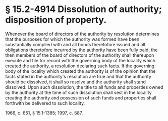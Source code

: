 # § 15.2-4914 Dissolution of authority; disposition of property.

<p>Whenever the board of directors of the authority by resolution determines that the purposes for which the authority was formed have been substantially complied with and all bonds theretofore issued and all obligations theretofore incurred by the authority have been fully paid, the then members of the board of directors of the authority shall thereupon execute and file for record with the governing body of the locality which created the authority, a resolution declaring such facts. If the governing body of the locality which created the authority is of the opinion that the facts stated in the authority's resolution are true and that the authority should be dissolved, it shall so resolve and the authority shall stand dissolved. Upon such dissolution, the title to all funds and properties owned by the authority at the time of such dissolution shall vest in the locality creating the authority and possession of such funds and properties shall forthwith be delivered to such locality.</p><p>1966, c. 651, § 15.1-1385; 1997, c. 587.</p>